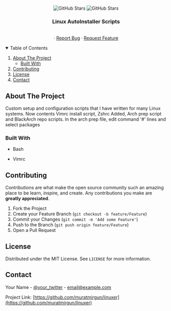 
<br />
<p align="center">
<img alt="GitHub Stars" src="https://img.shields.io/github/stars/muratmirgun/linuxer?style=for-the-badge">

<img alt="GitHub Stars" src="https://img.shields.io/github/languages/top/muratmirgun/linuxer?style=for-the-badge">
  <h3 align="center">Linux AutoInstaller Scripts</h3>

  <p align="center">
    <br />
    ·
    <a href="https://github.com/muratmirgun/linuxer/issues">Report Bug</a>
    ·
    <a href="https://github.com/muratmirgun/linuxer/issues">Request Feature</a>
  </p>
</p>

<!-- TABLE OF CONTENTS -->
<details open="open">
  <summary>Table of Contents</summary>
  <ol>
    <li>
      <a href="#about-the-project">About The Project</a>
      <ul>
        <li><a href="#built-with">Built With</a></li>
      </ul>
    </li>
    <li><a href="#contributing">Contributing</a></li>
    <li><a href="#license">License</a></li>
    <li><a href="#contact">Contact</a></li>
  </ol>
</details>

<!-- ABOUT THE PROJECT -->
## About The Project

Custom setup and configuration scripts that I have written for many Linux systems.
Now contents Vimrc install script, Zshrc Added, Arch prep script and BlackArch repo scripts.
In the arch prep file, edit command '#' lines and select packages

### Built With

* Bash

* Vimrc

## Contributing

Contributions are what make the open source community such an amazing place to be learn, inspire, and create. Any contributions you make are **greatly appreciated**.

1. Fork the Project
2. Create your Feature Branch (`git checkout -b feature/Feature`)
3. Commit your Changes (`git commit -m 'Add some Feature'`)
4. Push to the Branch (`git push origin feature/Feature`)
5. Open a Pull Request

<!-- LICENSE -->
## License

Distributed under the MIT License. See `LICENSE` for more information.

<!-- CONTACT -->
## Contact

Your Name - [@your_twitter](https://twitter.com/muratmirgun) - email@example.com

Project Link: [https://github.com/muratmirgun/linuxer](https://github.com/muratmirgun/linuxer)


